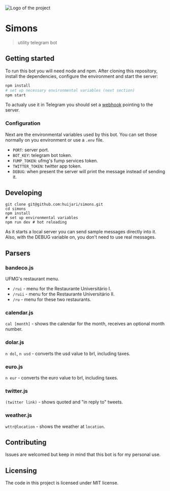 ![Logo of the project](https://raw.githubusercontent.com/huijari/simons/master/logo.png)

# Simons

> utility telegram bot

## Getting started

To run this bot you will need node and npm. After cloning this repository, install the dependencies,
configure the environment and start the server:

```sh
npm install
# set up necessary environmental variables (next section)
npm start
```

To actualy use it in Telegram you should set a [webhook](https://core.telegram.org/bots/api#setwebhook)
pointing to the server.

### Configuration

Next are the environmental variables used by this bot. You can set those normally on you environment
or use a `.env` file.

- `PORT`: server port.
- `BOT_KEY`: telegram bot token.
- `FUMP_TOKEN`: ufmg's fump services token.
- `TWITTER_TOKEN`: twitter app token.
- `DEBUG`: when present the server will print the message instead of sending it.

## Developing

```shell
git clone git@github.com:huijari/simons.git
cd simons
npm install
# set up environmental variables
npm run dev # hot reloading
```

As it starts a local server you can send sample messages directly into it.
Also, with the DEBUG variable on, you don't need to use real messages.

## Parsers

### bandeco.js

UFMG's restaurant menu.

- `/rui` - menu for the Restaurante Universitário I.
- `/ruii` - menu for the Restaurante Universitário II.
- `/ru` - menu for these two restaurants.

### calendar.js

`cal [month]` - shows the calendar for the month, receives an optional month number.

### dolar.js

`n dol`, `n usd` - converts the usd value to brl, including taxes.

### euro.js

`n eur` - converts the euro value to brl, including taxes.

### twitter.js

`(twitter link)` - shows quoted and "in reply to" tweets.

### weather.js

`wttr@location` - shows the weather at `location`.

## Contributing

Issues are welcomed but keep in mind that this bot is for my personal use.

## Licensing

The code in this project is licensed under MIT license.
